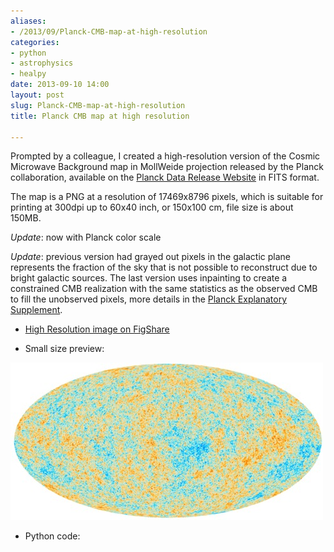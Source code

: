 ```yaml
---
aliases:
- /2013/09/Planck-CMB-map-at-high-resolution
categories:
- python
- astrophysics
- healpy
date: 2013-09-10 14:00
layout: post
slug: Planck-CMB-map-at-high-resolution
title: Planck CMB map at high resolution

---
```


Prompted by a colleague, I created a high-resolution version of the Cosmic Microwave Background map in MollWeide projection released by the Planck collaboration, available on the [Planck Data Release Website](http://irsa.ipac.caltech.edu/data/Planck/release_1/all-sky-maps/previews/COM_CompMap_CMB-smica_2048_R1.20/index.html) in FITS format.

The map is a PNG at a resolution of 17469x8796 pixels, which is suitable for printing at 300dpi up to 60x40 inch, or 150x100 cm, file size is about 150MB.

*Update*: now with Planck color scale

*Update*: previous version had grayed out pixels in the galactic plane represents the fraction of the sky that is not possible to reconstruct due to bright galactic sources. The last version uses inpainting to create a constrained CMB realization with the same statistics as the observed CMB to fill the unobserved pixels, more details in the [Planck Explanatory Supplement](https://wiki.cosmos.esa.int/planckpla/index.php/CMB_and_astrophysical_component_maps). 

* [High Resolution image on FigShare](http://dx.doi.org/10.6084/m9.figshare.795296)

* Small size preview:

![Preview of Planck CMB map](Planck-CMB-map-at-high-resolution_planck_cmb_map.jpg)

* Python code:

<script src="https://gist.github.com/zonca/6515744.js"></script>

